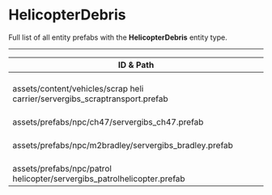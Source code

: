 # HelicopterDebris
Full list of all <Badge type="warning" text="4"/> entity prefabs with the **HelicopterDebris** entity type.

---
| ID & Path |
| --- |
| <a href="#1202855575"><Badge id="1202855575" type="tip" text="#"/></a> <Badge type="tip" text="1202855575"/> <br> assets/content/vehicles/scrap heli carrier/servergibs_scraptransport.prefab |
| <a href="#3745320211"><Badge id="3745320211" type="tip" text="#"/></a> <Badge type="tip" text="3745320211"/> <br> assets/prefabs/npc/ch47/servergibs_ch47.prefab |
| <a href="#4214400966"><Badge id="4214400966" type="tip" text="#"/></a> <Badge type="tip" text="4214400966"/> <br> assets/prefabs/npc/m2bradley/servergibs_bradley.prefab |
| <a href="#1829321077"><Badge id="1829321077" type="tip" text="#"/></a> <Badge type="tip" text="1829321077"/> <br> assets/prefabs/npc/patrol helicopter/servergibs_patrolhelicopter.prefab |
